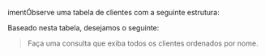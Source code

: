 imentÓbserve uma tabela de clientes com a seguinte estrutura:

<div
  class='mu-erd'
  data-entities='{
    "clientes": {
      "id": {
        "type": "Integer",
        "pk": true
      },
      "nome": {
        "type": "Text"
      },
      "sobrenome": {
        "type": "Text"
      },
      "email": {
        "type": "Text"
      },
      "telefono": {
        "type": "Text"
      },
      "celular": {
        "type": "Text"
      },
      "fecha_de_nacimento": {
        "type": "Datetime"
      },
      "id_produto_preferido" : {
        "type": "Integer"
      }
    }
  }'>
</div>

Baseado nesta tabela, desejamos o seguinte:

> Faça uma consulta que exiba todos os clientes ordenados por nome.